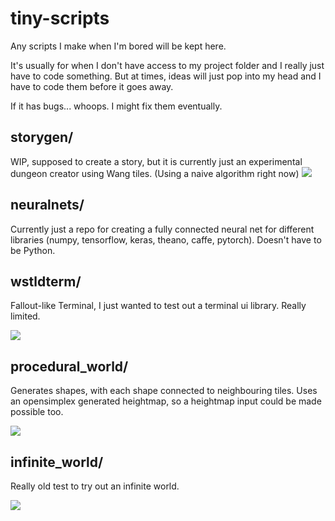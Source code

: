 # tiny-scripts
Any scripts I make when I'm bored will be kept here.

It's usually for when I don't have access to my project folder and I really just have to code something. But at times, ideas will just pop into my head and I have to code them before it goes away.

If it has bugs... whoops. I might fix them eventually.
## storygen/
WIP, supposed to create a story, but it is currently just an experimental dungeon creator using Wang tiles. (Using a naive algorithm right now)
![](https://giant.gfycat.com/MellowSkinnyAkitainu.gif)

## neuralnets/
Currently just a repo for creating a fully connected neural net for different libraries (numpy, tensorflow, keras, theano, caffe, pytorch). Doesn't have to be Python.

## wstldterm/
Fallout-like Terminal, I just wanted to test out a terminal ui library. Really limited.

![](https://pages.gdoria.com/example.svg)

## procedural_world/
Generates shapes, with each shape connected to neighbouring tiles. Uses an opensimplex generated heightmap, so a heightmap input could be made possible too.

![](https://i.imgur.com/33SH0hv.png)

## infinite_world/
Really old test to try out an infinite world.

![](https://giant.gfycat.com/FastWhirlwindKoala.gif)



